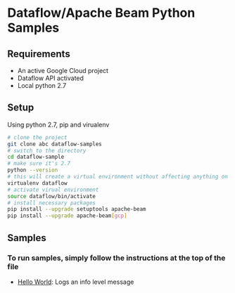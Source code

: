 # Dataflow/Apache Beam Python Samples

## Requirements
- An active Google Cloud project
- Dataflow API activated
- Local python 2.7

## Setup
Using python 2.7, pip and virualenv

``` bash
# clone the project
git clone abc dataflow-samples 
# switch to the directory
cd dataflow-sample 
# make sure it's 2.7
python --version 
# this will create a virtual environment without affecting anything on your system
virtualenv dataflow 
# activate virual environment
source dataflow/bin/activate 
# install necessary packages
pip install --upgrade setuptools apache-beam
pip install --upgrade apache-beam[gcp]
```

## Samples

### To run samples, simply follow the instructions at the top of the file

- [Hello World](./hello_world.py): Logs an info level message